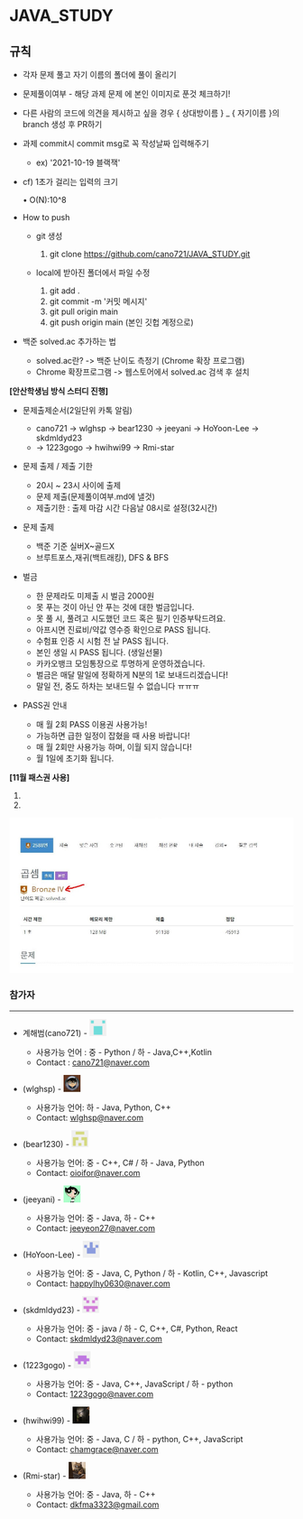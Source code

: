 # JAVA_STUDY





## 규칙

* 각자 문제 풀고 자기 이름의 폴더에 풀이 올리기

* 문제풀이여부 - 해당 과제 문제 에 본인 이미지로 푼것 체크하기!

* 다른 사람의 코드에 의견을 제시하고 싶을 경우 { 상대방이름 } _ { 자기이름 }의 branch 생성 후 PR하기

* 과제 commit시 commit msg로 꼭 작성날짜 입력해주기

  * ex) '2021-10-19 블랙잭'

* cf) 1초가 걸리는 입력의 크기

  • O(N):10^8

* How to push

  * git 생성

    1. git clone https://github.com/cano721/JAVA_STUDY.git

  * local에 받아진 폴더에서 파일 수정
    1. git add . 
    2. git commit -m '커밋 메시지'
    3. git pull origin main  
    4. git push origin main  (본인 깃헙 계정으로)

* 백준 solved.ac 추가하는 법

  * solved.ac란? -> 백준 난이도 측정기 (Chrome 확장 프로그램)
  * Chrome 확장프로그램 -> 웹스토어에서 solved.ac 검색 후 설치
  



**[안산학생님 방식 스터디 진행]**

* 문제출제순서(2일단위 카톡 알림)

  * cano721 -> wlghsp -> bear1230 -> jeeyani -> HoYoon-Lee -> skdmldyd23
  * -> 1223gogo -> hwihwi99 -> Rmi-star

* 문제 출제 / 제출 기한
  * 20시 ~ 23시 사이에 출제
  * 문제 제출(문제풀이여부.md에 낼것)
  * 제출기한 : 출제 마감 시간 다음날 08시로 설정(32시간)

* 문제 출제
  * 백준 기준 실버X~골드X
  * 브루트포스,재귀(백트래킹), DFS & BFS

* 벌금
  * 한 문제라도 미제출 시 벌금 2000원
  * 못 푸는 것이 아닌 안 푸는 것에 대한 벌금입니다.
  * 못 풀 시, 풀려고 시도했던 코드 혹은 필기 인증부탁드려요.
  * 아프시면 진료비/약값 영수증 확인으로 PASS 됩니다.
  * 수험표 인증 시 시험 전 날 PASS 됩니다.
  * 본인 생일 시 PASS 됩니다. (생일선물)
  * 카카오뱅크 모임통장으로 투명하게 운영하겠습니다.
  * 벌금은 매달 말일에 정확하게 N분의 1로 보내드리겠습니다!
  * 말일 전, 중도 하차는 보내드릴 수 없습니다 ㅠㅠㅠ

* PASS권 안내
  * 매 월 2회 PASS 이용권 사용가능!
  * 가능하면 급한 일정이 잡혔을 때 사용 바랍니다!
  * 매 월 2회만 사용가능 하며, 이월 되지 않습니다!
  * 월 1일에 초기화 됩니다.



**[11월 패스권 사용]**

1. 
2. 



![캡처](md-images/108507193-4b446d00-72fd-11eb-9dab-063c7df413b2.JPG)



### 참가자

---

* 계해범(cano721) -  <img src="md-images/haebum.png" height = "30" width="30">

  * 사용가능 언어 : 중 - Python / 하 - Java,C++,Kotlin
  * Contact : cano721@naver.com

* (wlghsp) - <img src="./md-images/wlghsp.png" height = "30" width="30">

  * 사용가능 언어: 하 - Java, Python, C++
  * Contact: wlghsp@naver.com
* (bear1230) - <img src="md-images/bear1230.png" height = "30" width="30">

  * 사용가능 언어: 중 - C++, C# / 하 - Java, Python
  * Contact: oioifor@naver.com
* (jeeyani) - <img src="./md-images/jeeyani.png" height = "30" width="30">

  * 사용가능 언어: 중 - Java, 하 - C++
  * Contact: jeeyeon27@naver.com
* (HoYoon-Lee) -  <img src="./md-images/HoYoon-Lee.png" height = "30" width="30"> 

  * 사용가능 언어: 중 - Java, C, Python / 하 - Kotlin, C++, Javascript
  * Contact: happylhy0630@naver.com
* (skdmldyd23) - <img src="./md-images/skdmldyd23.png" height = "30" width="30">

  * 사용가능 언어: 중 - java / 하 - C, C++, C#, Python, React
  * Contact: skdmldyd23@naver.com
* (1223gogo) - <img src="./md-images/1223gogo.png" height = "30" width="30">

  * 사용가능 언어:  중 - Java, C++, JavaScript / 하 - python
  * Contact: 1223gogo@naver.com
* (hwihwi99) - <img src="./md-images/hwihwi99.png" height = "30" width="30">

  * 사용가능 언어: 중 - Java, C / 하 - python, C++, JavaScript
  * Contact: chamgrace@naver.com

* (Rmi-star) - <img src="./md-images/Rmi-star.png" height = "30" width="30">
  * 사용가능 언어: 중 - Java, 하 - C++
  * Contact: dkfma3323@gmail.com
